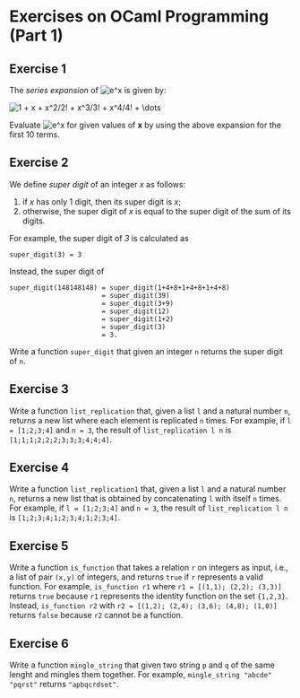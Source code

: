 # Exercises on OCaml Programming (Part 1)

## Exercise 1
The *series expansion* of ![e^x](ex.png) is given by:

![1 + x + x^2/2! + x^3/3! + x^4/4! + \dots](exp.jpg)

Evaluate ![e^x](ex.png) for given values of **x** by using the above expansion for the first 10 terms.


## Exercise 2
We define *super digit* of an integer *x* as follows:
1. if *x* has only 1 digit, then its super digit is *x*;
2. otherwise, the super digit of *x* is equal to the super digit of the sum of its digits.

For example, the super digit of *3* is calculated as
```
super_digit(3) = 3
```
Instead, the super digit of
```
super_digit(148148148) = super_digit(1+4+8+1+4+8+1+4+8)
                       = super_digit(39)
                       = super_digit(3+9)
                       = super_digit(12)
                       = super_digit(1+2)
                       = super_digit(3)
                       = 3.
```
Write a function `super_digit` that given an integer `n` returns the super digit of `n`.

## Exercise 3

Write a function `list_replication` that, given a list `l` and a natural number `n`, returns a new list where each element is replicated `n` times. For example, if `l = [1;2;3;4]` and `n = 3`, the result of `list_replication l n` is `[1;1;1;2;2;2;3;3;3;4;4;4]`.

## Exercise 4
Write a function `list_replication1` that, given a list `l` and a natural number `n`, returns a new list that is obtained by concatenating `l` with itself `n` times. For example, if `l = [1;2;3;4]` and `n = 3`, the result of `list_replication l n` is `[1;2;3;4;1;2;3;4;1;2;3;4]`.

## Exercise 5
Write a function `is_function` that takes a relation `r` on integers as input, i.e., a list of pair `(x,y)` of integers, and returns `true` if `r` represents a valid function.
For example, `is_function r1` where `r1 = [(1,1); (2,2); (3,3)]` returns `true` because `r1` represents the identity function on the set `{1,2,3}`.
Instead, `is_function r2` with `r2 = [(1,2); (2,4); (3,6); (4,8); (1,0)]` returns `false` because `r2` cannot be a function.

## Exercise 6
Write a function `mingle_string` that given two string `p` and `q` of the same lenght and mingles them together.
For example, `mingle_string "abcde" "pqrst"` returns `"apbqcrdset"`.